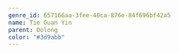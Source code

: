 ```yaml
---
genre_id: 657166aa-3fee-40ca-876e-84f696bf42a5
name: Tie Guan Yin
parent: Oolong
color: "#3d9abb"
---
```

